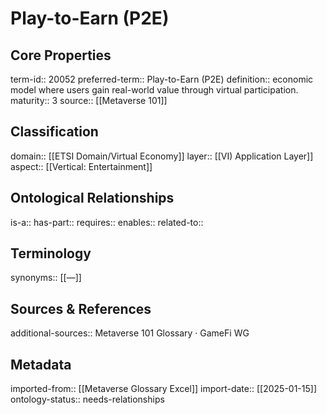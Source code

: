 # Play-to-Earn (P2E)

## Core Properties
term-id:: 20052
preferred-term:: Play-to-Earn (P2E)
definition:: economic model where users gain real-world value through virtual participation.
maturity:: 3
source:: [[Metaverse 101]]

## Classification
domain:: [[ETSI Domain/Virtual Economy]]
layer:: [[VI) Application Layer]]
aspect:: [[Vertical: Entertainment]]

## Ontological Relationships
is-a:: 
has-part:: 
requires:: 
enables:: 
related-to:: 

## Terminology
synonyms:: [[—]]

## Sources & References
additional-sources:: Metaverse 101 Glossary · GameFi WG

## Metadata
imported-from:: [[Metaverse Glossary Excel]]
import-date:: [[2025-01-15]]
ontology-status:: needs-relationships
